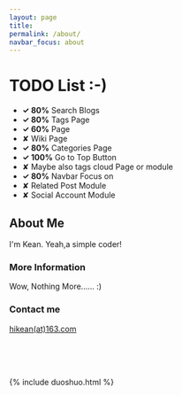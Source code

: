 ```yaml
---
layout: page
title:
permalink: /about/
navbar_focus: about
---
```


# TODO List :-)

- **✓ 80%**  Search Blogs
- **✓ 80%** Tags Page
- **✓ 60%** Page
- ✘ Wiki Page
- **✓ 80%** Categories Page
- **✓ 100%** Go to Top Button
- ✘ Maybe also tags cloud Page or module
- **✓ 80%** Navbar Focus on
- ✘ Related Post Module
- ✘ Social Account Module


## About Me

I'm Kean. Yeah,a simple coder!

### More Information

Wow, Nothing More...... :)

### Contact me


[hikean(at)163.com](mailto:hikean@163.com)


<br/><br/><br/>




{% include duoshuo.html %}
